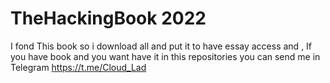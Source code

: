 # TheHackingBook 2022
 I fond This book so i download all and put it to have essay access and ,
If you have book and you want have it in this repositories you can send me in
Telegram https://t.me/Cloud_Lad
